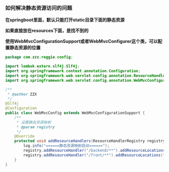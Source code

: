 ### 如何解决静态资源访问的问题

**在springboot里面，默认只能打开static目录下面的静态资源**

**如果直接放在resources下面，是找不到的**

**使用WebMvcConfigurationSupport或者WebMvcConfigurer这个类，可以配置静态资源的位置**



```java
package com.zzx.reggie.config;

import lombok.extern.slf4j.Slf4j;
import org.springframework.context.annotation.Configuration;
import org.springframework.web.servlet.config.annotation.ResourceHandlerRegistry;
import org.springframework.web.servlet.config.annotation.WebMvcConfigurationSupport;

/**
 * @author ZZX
 */
@Slf4j
@Configuration
public class WebMvcConfig extends WebMvcConfigurationSupport {
    /**
     * 设置静态资源映射
     * @param registry
     */
    @Override
    protected void addResourceHandlers(ResourceHandlerRegistry registry) {
        log.info("======静态资源映射启动======");
        registry.addResourceHandler("/backend/**").addResourceLocations("classpath:/backend/");
        registry.addResourceHandler("/front/**").addResourceLocations("classpath:/front/");
    }
}
```